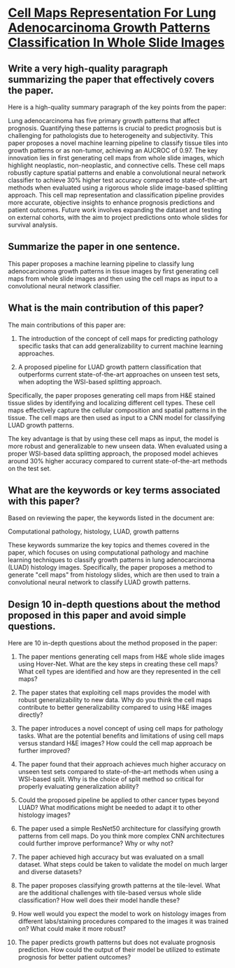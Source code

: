 # [Cell Maps Representation For Lung Adenocarcinoma Growth Patterns   Classification In Whole Slide Images](https://arxiv.org/abs/2311.15847)

## Write a very high-quality paragraph summarizing the paper that effectively covers the paper.

 Here is a high-quality summary paragraph of the key points from the paper:

Lung adenocarcinoma has five primary growth patterns that affect prognosis. Quantifying these patterns is crucial to predict prognosis but is challenging for pathologists due to heterogeneity and subjectivity. This paper proposes a novel machine learning pipeline to classify tissue tiles into growth patterns or as non-tumor, achieving an AUCROC of 0.97. The key innovation lies in first generating cell maps from whole slide images, which highlight neoplastic, non-neoplastic, and connective cells. These cell maps robustly capture spatial patterns and enable a convolutional neural network classifier to achieve 30% higher test accuracy compared to state-of-the-art methods when evaluated using a rigorous whole slide image-based splitting approach. This cell map representation and classification pipeline provides more accurate, objective insights to enhance prognosis predictions and patient outcomes. Future work involves expanding the dataset and testing on external cohorts, with the aim to project predictions onto whole slides for survival analysis.


## Summarize the paper in one sentence.

 This paper proposes a machine learning pipeline to classify lung adenocarcinoma growth patterns in tissue images by first generating cell maps from whole slide images and then using the cell maps as input to a convolutional neural network classifier.


## What is the main contribution of this paper?

 The main contributions of this paper are:

1) The introduction of the concept of cell maps for predicting pathology specific tasks that can add generalizability to current machine learning approaches. 

2) A proposed pipeline for LUAD growth pattern classification that outperforms current state-of-the-art approaches on unseen test sets, when adopting the WSI-based splitting approach.

Specifically, the paper proposes generating cell maps from H&E stained tissue slides by identifying and localizing different cell types. These cell maps effectively capture the cellular composition and spatial patterns in the tissue. The cell maps are then used as input to a CNN model for classifying LUAD growth patterns. 

The key advantage is that by using these cell maps as input, the model is more robust and generalizable to new unseen data. When evaluated using a proper WSI-based data splitting approach, the proposed model achieves around 30% higher accuracy compared to current state-of-the-art methods on the test set.


## What are the keywords or key terms associated with this paper?

 Based on reviewing the paper, the keywords listed in the document are:

Computational pathology, histology, LUAD, growth patterns

These keywords summarize the key topics and themes covered in the paper, which focuses on using computational pathology and machine learning techniques to classify growth patterns in lung adenocarcinoma (LUAD) histology images. Specifically, the paper proposes a method to generate "cell maps" from histology slides, which are then used to train a convolutional neural network to classify LUAD growth patterns.


## Design 10 in-depth questions about the method proposed in this paper and avoid simple questions.

 Here are 10 in-depth questions about the method proposed in the paper:

1. The paper mentions generating cell maps from H&E whole slide images using Hover-Net. What are the key steps in creating these cell maps? What cell types are identified and how are they represented in the cell maps?

2. The paper states that exploiting cell maps provides the model with robust generalizability to new data. Why do you think the cell maps contribute to better generalizability compared to using H&E images directly? 

3. The paper introduces a novel concept of using cell maps for pathology tasks. What are the potential benefits and limitations of using cell maps versus standard H&E images? How could the cell map approach be further improved?

4. The paper found that their approach achieves much higher accuracy on unseen test sets compared to state-of-the-art methods when using a WSI-based split. Why is the choice of split method so critical for properly evaluating generalization ability?

5. Could the proposed pipeline be applied to other cancer types beyond LUAD? What modifications might be needed to adapt it to other histology images?

6. The paper used a simple ResNet50 architecture for classifying growth patterns from cell maps. Do you think more complex CNN architectures could further improve performance? Why or why not?  

7. The paper achieved high accuracy but was evaluated on a small dataset. What steps could be taken to validate the model on much larger and diverse datasets? 

8. The paper proposes classifying growth patterns at the tile-level. What are the additional challenges with tile-based versus whole slide classification? How well does their model handle these?

9. How well would you expect the model to work on histology images from different labs/staining procedures compared to the images it was trained on? What could make it more robust?

10. The paper predicts growth patterns but does not evaluate prognosis prediction. How could the output of their model be utilized to estimate prognosis for better patient outcomes?
